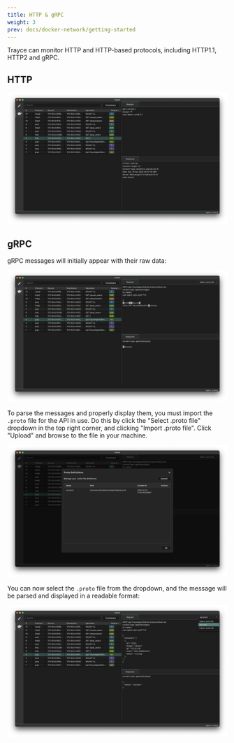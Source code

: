 ```yaml
---
title: HTTP & gRPC
weight: 3
prev: docs/docker-network/getting-started
---
```


Trayce can monitor HTTP and HTTP-based protocols, including HTTP1.1, HTTP2 and gRPC.

## HTTP

![](./2-http.png)

## gRPC

gRPC messages will initially appear with their raw data:

![](./3-grpc.png)

To parse the messages and properly display them, you must import the `.proto` file for the API in use. Do this by click the "Select .proto file" dropdown in the top right corner, and clicking "Import .proto file". Click "Upload" and browse to the file in your machine.

![](./4-grpc.png)

You can now select the `.proto` file from the dropdown, and the message will be parsed and displayed in a readable format:

![](./5-grpc.png)
